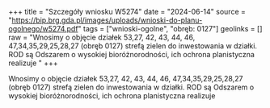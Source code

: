 +++
title = "Szczegóły wniosku W5274"
date = "2024-06-14"
source = "https://bip.brg.gda.pl/images/uploads/wnioski-do-planu-ogolnego/w5274.pdf"
tags = ["wnioski-ogolne", "obręb: 0127"]
geolinks = []
raw = "Wnosimy o objęcie działek 53,27, 42, 43, 44, 46, 47,34,35,29,25,28,27 (obręb 0127) strefą zielen do inwestowania w działki. ROD są Odszarem o wysokiej bioróżnorodności, ich ochrona planistyczna realizuje "
+++

Wnosimy o objęcie działek 53,27, 42, 43, 44, 46, 47,34,35,29,25,28,27 (obręb 0127) strefą zielen
do inwestowania w działki. ROD są Odszarem o wysokiej bioróżnorodności, ich ochrona planistyczna realizuje



